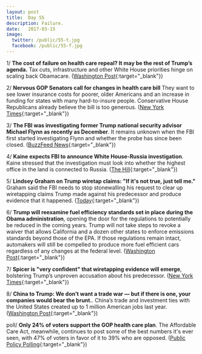 ```yaml
---
layout: post
title:  Day 55
description: Failure.
date:   2017-03-15
image:
  twitter: /public/55-t.jpg
  facebook: /public/55-f.jpg
---
```


1/ **The cost of failure on health care repeal? It may be the rest of Trump’s agenda.** Tax cuts, infrastructure and other White House priorities hinge on scaling back Obamacare. ([Washington Post](https://www.washingtonpost.com/politics/the-cost-of-failure-on-health-care-it-may-be-the-rest-of-trumps-agenda/2017/03/14/f502a846-08be-11e7-93dc-00f9bdd74ed1_story.html){:target="_blank"})

2/ **Nervous GOP Senators call for changes in health care bill** They want to see lower insurance costs for poorer, older Americans and an increase in funding for states with many hard-to-insure people. Conservative House Republicans already believe the bill is too generous. ([New York Times](https://www.nytimes.com/2017/03/14/us/politics/paul-ryan-health-care.html){:target="_blank"})

3/ **The FBI was investigating former Trump national security advisor Michael Flynn as recently as December**. It remains unknown when the FBI first started investigating Flynn and whether the probe has since been closed. ([BuzzFeed News](https://www.buzzfeed.com/alimwatkins/former-top-trump-aide-mike-flynn-was-investigated-by-the-fbi){:target="_blank"})

4/ **Kaine expects FBI to announce White House-Russia investigation**. Kaine stressed that the investigation must look into whether the highest office in the land is connected to Russia. ([The Hill](http://thehill.com/homenews/administration/324031-kaine-expects-fbi-to-announce-white-house-russia-investigation){:target="_blank"})

5/ **Lindsey Graham on Trump wiretap claims: "If it's not true, just tell me."** Graham said the FBI needs to stop stonewalling his request to clear up wiretapping claims Trump made against his predecessor and produce evidence that it happened. ([Today](http://www.today.com/news/lindsey-graham-trump-wiretap-claims-if-it-s-not-true-t109239){:target="_blank"})

6/ **Trump will reexamine fuel efficiency standards set in place during the Obama administration**, opening the door for the regulations to potentially be reduced in the coming years. Trump will not take steps to revoke a waiver that allows California and a dozen other states to enforce emissions standards beyond those of the EPA. If those regulations remain intact, automakers will still be compelled to produce more fuel efficient cars regardless of any changes at the federal level. ([Washington Post](https://www.washingtonpost.com/news/innovations/wp/2017/03/15/trump-to-pull-back-epas-fuel-efficiency-determination-opening-the-door-for-reduced-standards/){:target="_blank"})

7/ **Spicer is "very confident" that wiretapping evidence will emerge**, bolstering Trump’s unproven accusation about his predecessor. ([New York Times](https://www.nytimes.com/2017/03/14/us/politics/trump-obama-wiretapping-sean-spicer.html){:target="_blank"})

8/ **China to Trump: We don’t want a trade war — but if there is one, your companies would bear the brunt.**. China’s trade and investment ties with the United States created up to 1 million American jobs last year. ([Washington Post](https://www.washingtonpost.com/world/china-tells-trump-we-dont-want-a-trade-war-but-us-firms-would-suffer-most/2017/03/15/4e93c3da-0942-11e7-8884-96e6a6713f4b_story.html){:target="_blank"})

poll/ **Only 24% of voters support the GOP health care plan**. The Affordable Care Act, meanwhile, continues to post some of the best numbers it's ever seen, with 47% of voters in favor of it to 39% who are opposed. ([Public Policy Polling](http://www.publicpolicypolling.com/main/2017/03/only-24-of-voters-support-gop-health-care-plan.html){:target="_blank"})